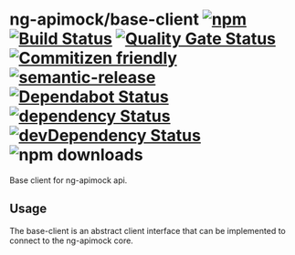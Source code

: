 # ng-apimock/base-client [![npm](https://img.shields.io/npm/v/@ng-apimock/base-client?color=brightgreen)](https://www.npmjs.com/package/@ng-apimock/base-client) [![Build Status](https://github.com/ng-apimock/base-client/workflows/CI/badge.svg)](https://github.com/ng-apimock/base-client/actions?workflow=CI) [![Quality Gate Status](https://sonarcloud.io/api/project_badges/measure?project=ng-apimock_base-client&metric=alert_status)](https://sonarcloud.io/dashboard?id=ng-apimock_base-client) [![Commitizen friendly](https://img.shields.io/badge/commitizen-friendly-brightgreen.svg)](http://commitizen.github.io/cz-cli/) [![semantic-release](https://img.shields.io/badge/%20%20%F0%9F%93%A6%F0%9F%9A%80-semantic--release-brightgreen.svg)](https://github.com/semantic-release/semantic-release) [![Dependabot Status](https://api.dependabot.com/badges/status?host=github&repo=ng-apimock/base-client)](https://dependabot.com) [![dependency Status](https://img.shields.io/david/ng-apimock/base-client.svg)](https://david-dm.org/ng-apimock/base-client) [![devDependency Status](https://img.shields.io/david/dev/ng-apimock/base-client.svg)](https://david-dm.org/ng-apimock/base-client#info=devDependencies) ![npm downloads](https://img.shields.io/npm/dm/@ng-apimock/base-client)
Base client for ng-apimock api. 

## Usage
The base-client is an abstract client interface that can be implemented to connect to the ng-apimock core.
